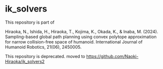 # ik_solvers
This repository is part of 

Hiraoka, N., Ishida, H., Hiraoka, T., Kojima, K., Okada, K., & Inaba, M. (2024). Sampling-based global path planning using convex polytope approximation for narrow collision-free space of humanoid. International Journal of Humanoid Robotics, 21(06), 2450005.

This repository is deprecated. moved to https://github.com/Naoki-Hiraoka/ik_solvers2
